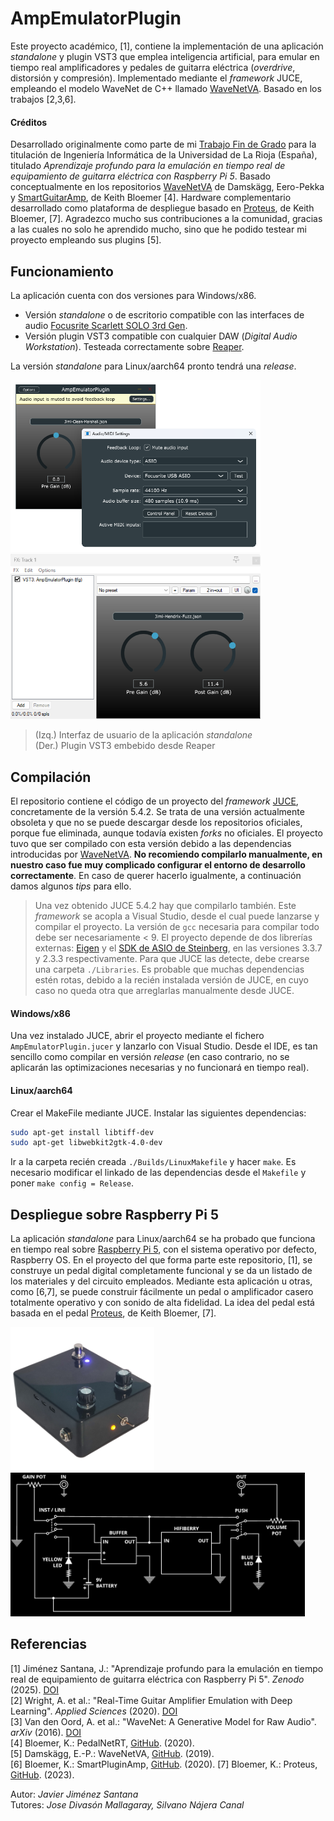 # AmpEmulatorPlugin
Este proyecto académico, [1], contiene la implementación de una aplicación *standalone* y plugin VST3 que emplea inteligencia artificial, para emular en tiempo real amplificadores y pedales de guitarra eléctrica (*overdrive*, distorsión y compresión). Implementado mediante el *framework* JUCE, empleando el modelo WaveNet de C++ llamado [WaveNetVA](https://github.com/damskaggep/WaveNetVA). Basado en los trabajos [2,3,6]. 

#### Créditos
Desarrollado originalmente como parte de mi [Trabajo Fin de Grado](https://zenodo.org/records/15490785) para la titulación de Ingeniería Informática de la Universidad de La Rioja (España), titulado *Aprendizaje profundo para la emulación en tiempo real de equipamiento de guitarra eléctrica con Raspberry Pi 5*. Basado conceptualmente en los repositorios [WaveNetVA](https://github.com/damskaggep/WaveNetVA) de Damskägg, Eero-Pekka y [SmartGuitarAmp](https://github.com/GuitarML/SmartGuitarAmp), de Keith Bloemer [4]. Hardware complementario desarrollado como plataforma de despliegue basado en [Proteus](https://www.youtube.com/watch?v=dFMsWW0uC7w), de Keith Bloemer, [7]. Agradezco mucho sus contribuciones a la comunidad, gracias a las cuales no solo he aprendido mucho, sino que he podido testear mi proyecto empleando sus plugins [5].

## Funcionamiento
La aplicación cuenta con dos versiones para Windows/x86.
- Versión *standalone* o de escritorio compatible con las interfaces de audio [Focusrite Scarlett SOLO 3rd Gen](https://shop.plastic.es/estudio/interfaces-de-audio/focusrite-interfaces-de-audio/focusrite-scarlett-solo-3rd-gen/). 
- Versión plugin VST3 compatible con cualquier DAW (*Digital Audio Workstation*). Testeada correctamente sobre [Reaper](https://www.reaper.fm/).   

La versión *standalone* para Linux/aarch64 pronto tendrá una *release*.
<p float="left">
  <img src="AmpEmulatorStandalone.png" width="400" />
  <img src="AmpEmulatorPlugin.png" width="400" /> 
</p>

> (Izq.) Interfaz de usuario de la aplicación *standalone*   
> (Der.) Plugin VST3 embebido desde Reaper

## Compilación
El repositorio contiene el código de un proyecto del *framework* [JUCE](https://juce.com/), concretamente de la versión 5.4.2. Se trata de una versión actualmente obsoleta y que no se puede descargar desde los repositorios oficiales, porque fue eliminada, aunque todavía existen *forks* no oficiales. El proyecto tuvo que ser compilado con esta versión debido a las dependencias introducidas por [WaveNetVA](https://github.com/damskaggep/WaveNetVA). **No recomiendo compilarlo manualmente, en nuestro caso fue muy complicado configurar el entorno de desarrollo correctamente**. En caso de querer hacerlo igualmente, a continuación damos algunos *tips* para ello.

> Una vez obtenido JUCE 5.4.2 hay que compilarlo también. Este *framework* se acopla a Visual Studio, desde el cual puede lanzarse y compilar el proyecto. La versión de `gcc` necesaria para compilar todo debe ser necesariamente < 9.
> El proyecto depende de dos librerías externas: [Eigen](https://eigen.tuxfamily.org/index.php?title=Main_Page) y el [SDK de ASIO de Steinberg](https://www.steinberg.net/es/developers/), en las versiones 3.3.7 y 2.3.3 respectivamente. Para que JUCE las detecte, debe crearse una carpeta `./Libraries`.
> Es probable que muchas dependencias estén rotas, debido a la recién instalada versión de JUCE, en cuyo caso no queda otra que arreglarlas manualmente desde JUCE.

#### Windows/x86
Una vez instalado JUCE, abrir el proyecto mediante el fichero `AmpEmulatorPlugin.jucer` y lanzarlo con Visual Studio. Desde el IDE, es tan sencillo como compilar en versión *release* (en caso contrario, no se aplicarán las optimizaciones necesarias y no funcionará en tiempo real). 

#### Linux/aarch64
Crear el MakeFile mediante JUCE. Instalar las siguientes dependencias:
```bash
sudo apt-get install libtiff-dev
sudo apt-get libwebkit2gtk-4.0-dev
```
Ir a la carpeta recién creada `./Builds/LinuxMakefile` y hacer `make`. Es necesario modificar el linkado de las dependencias desde el `Makefile` y poner `make config = Release`.

## Despliegue sobre Raspberry Pi 5
La aplicación *standalone* para Linux/aarch64 se ha probado que funciona en tiempo real sobre [Raspberry Pi 5](https://www.raspberrypi.com/products/raspberry-pi-5/), con el sistema operativo por defecto, Raspberry OS. En el proyecto del que forma parte este repositorio, [1], se construye un pedal digital completamente funcional y se da un listado de los materiales y del circuito empleados. Mediante esta aplicación u otras, como [6,7], se puede construir fácilmente un pedal o amplificador casero totalmente operativo y con sonido de alta fidelidad. La idea del pedal está basada en el pedal [Proteus](https://www.youtube.com/watch?v=dFMsWW0uC7w), de Keith Bloemer, [7].
<p float="left">
  <img src="pedal.png" height="230" />
  <img src="pedal-circuit.png" height="230" /> 
</p>

## Referencias
[1] Jiménez Santana, J.: "Aprendizaje profundo para la emulación en tiempo real de equipamiento de guitarra eléctrica con Raspberry Pi 5". *Zenodo* (2025). [DOI](https://doi.org/10.5281/zenodo.15490785)   
[2]	Wright, A. et al.: "Real-Time Guitar Amplifier Emulation with Deep Learning". *Applied Sciences* (2020). [DOI](https://doi.org/10.3390/app10030766)   
[3]	Van den Oord, A. et al.: "WaveNet: A Generative Model for Raw Audio". *arXiv* (2016). [DOI](https://doi.org/10.48550/arXiv.1609.03499)   
[4]	Bloemer, K.: PedalNetRT, [GitHub](https://github.com/GuitarML/PedalNetRT). (2020).   
[5]	Damskägg, E.-P.: WaveNetVA, [GitHub](https://github.com/damskaggep/WaveNetVA). (2019).   
[6]	Bloemer, K.: SmartPluginAmp, [GitHub](https://github.com/GuitarML/SmartGuitarAmp). (2020).
[7] Bloemer, K.: Proteus, [GitHub](https://github.com/GuitarML/Proteus). (2023).

Autor: *Javier Jiménez Santana*   
Tutores: *Jose Divasón Mallagaray, Silvano Nájera Canal*
